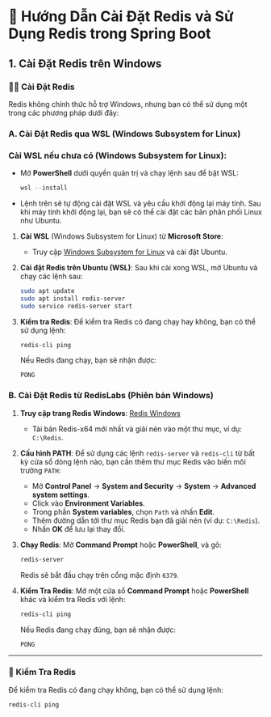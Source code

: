 # 🚀 Hướng Dẫn Cài Đặt Redis và Sử Dụng Redis trong Spring Boot

## 1. Cài Đặt Redis trên Windows

### 🧑‍💻 Cài Đặt Redis

Redis không chính thức hỗ trợ Windows, nhưng bạn có thể sử dụng một trong các phương pháp dưới đây:

### A. Cài Đặt Redis qua WSL (Windows Subsystem for Linux)
### **Cài WSL nếu chưa có** (Windows Subsystem for Linux):
   - Mở **PowerShell** dưới quyền quản trị và chạy lệnh sau để bật WSL:
     ```powershell
     wsl --install
     ```
   - Lệnh trên sẽ tự động cài đặt WSL và yêu cầu khởi động lại máy tính. Sau khi máy tính khởi động lại, bạn sẽ có thể cài đặt các bản phân phối Linux như Ubuntu.
1. **Cài WSL** (Windows Subsystem for Linux) từ **Microsoft Store**:
    - Truy cập [Windows Subsystem for Linux](https://aka.ms/wslstore) và cài đặt Ubuntu.

2. **Cài đặt Redis trên Ubuntu (WSL)**:
    Sau khi cài xong WSL, mở Ubuntu và chạy các lệnh sau:
    ```bash
    sudo apt update
    sudo apt install redis-server
    sudo service redis-server start
    ```

3. **Kiểm tra Redis**:
    Để kiểm tra Redis có đang chạy hay không, bạn có thể sử dụng lệnh:
    ```bash
    redis-cli ping
    ```
    Nếu Redis đang chạy, bạn sẽ nhận được:
    ```
    PONG
    ```

### B. Cài Đặt Redis từ RedisLabs (Phiên bản Windows)

1. **Truy cập trang Redis Windows**: [Redis Windows](https://github.com/microsoftarchive/redis/releases)
    - Tải bản Redis-x64 mới nhất và giải nén vào một thư mục, ví dụ: `C:\Redis`.

2. **Cấu hình PATH**:
    Để sử dụng các lệnh `redis-server` và `redis-cli` từ bất kỳ cửa sổ dòng lệnh nào, bạn cần thêm thư mục Redis vào biến môi trường `PATH`:
    - Mở **Control Panel** → **System and Security** → **System** → **Advanced system settings**.
    - Click vào **Environment Variables**.
    - Trong phần **System variables**, chọn `Path` và nhấn **Edit**.
    - Thêm đường dẫn tới thư mục Redis bạn đã giải nén (ví dụ: `C:\Redis`).
    - Nhấn **OK** để lưu lại thay đổi.

3. **Chạy Redis**:
    Mở **Command Prompt** hoặc **PowerShell**, và gõ:
    ```bash
    redis-server
    ```
    Redis sẽ bắt đầu chạy trên cổng mặc định `6379`.

4. **Kiểm Tra Redis**:
    Mở một cửa sổ **Command Prompt** hoặc **PowerShell** khác và kiểm tra Redis với lệnh:
    ```bash
    redis-cli ping
    ```
    Nếu Redis đang chạy đúng, bạn sẽ nhận được:
    ```
    PONG
    ```

---

### 📝 Kiểm Tra Redis

Để kiểm tra Redis có đang chạy không, bạn có thể sử dụng lệnh:

```bash
redis-cli ping
